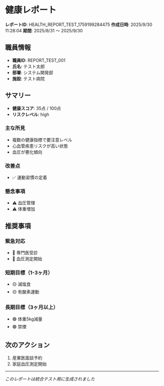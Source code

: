 # 健康レポート

**レポートID**: HEALTH_REPORT_TEST_1759199284475
**作成日時**: 2025/9/30 11:28:04
**期間**: 2025/8/31 〜 2025/9/30

## 職員情報
- **職員ID**: REPORT_TEST_001
- **氏名**: テスト太郎
- **部署**: システム開発部
- **施設**: テスト病院

## サマリー
- **健康スコア**: 35点 / 100点
- **リスクレベル**: high

### 主な所見
- 複数の健康指標で要注意レベル
- 心血管疾患リスクが高い状態
- 血圧が悪化傾向

### 改善点
- ✅ 運動習慣の定着

### 懸念事項
- ⚠️ 血圧管理
- ⚠️ 体重増加

## 推奨事項

### 緊急対応
- 🔴 専門医受診
- 🔴 血圧測定開始

### 短期目標（1-3ヶ月）
- 🟡 減塩食
- 🟡 有酸素運動

### 長期目標（3ヶ月以上）
- 🟢 体重5kg減量
- 🟢 禁煙

## 次のアクション
1. 産業医面談予約
2. 家庭血圧測定開始

---
*このレポートは統合テスト用に生成されました*
